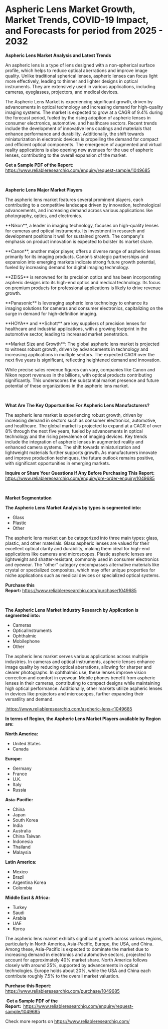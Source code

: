 <p><h1>Aspheric Lens Market Growth, Market Trends, COVID-19 Impact, and Forecasts for period from 2025 - 2032</h1></p><p><strong>Aspheric Lens Market Analysis and Latest Trends</strong></p>
<p><p>An aspheric lens is a type of lens designed with a non-spherical surface profile, which helps to reduce optical aberrations and improve image quality. Unlike traditional spherical lenses, aspheric lenses can focus light more effectively, leading to thinner and lighter designs in optical instruments. They are extensively used in various applications, including cameras, eyeglasses, projectors, and medical devices.</p><p>The Aspheric Lens Market is experiencing significant growth, driven by advancements in optical technology and increasing demand for high-quality imaging systems. The market is expected to grow at a CAGR of 9.4% during the forecast period, fueled by the rising adoption of aspheric lenses in consumer electronics, automotive, and healthcare sectors. Recent trends include the development of innovative lens coatings and materials that enhance performance and durability. Additionally, the shift towards miniaturization in electronic devices is propelling the demand for compact and efficient optical components. The emergence of augmented and virtual reality applications is also opening new avenues for the use of aspheric lenses, contributing to the overall expansion of the market.</p></p>
<p><strong>Get a Sample PDF of the Report:&nbsp;</strong> <a href="https://www.reliableresearchiq.com/enquiry/request-sample/1049685?utm_campaign=3299&utm_medium=2&utm_source=Github&utm_content=ia&utm_term=31032025&utm_id=aspheric-lens">https://www.reliableresearchiq.com/enquiry/request-sample/1049685</a></p>
<p>&nbsp;</p>
<p><strong>Aspheric Lens Major Market Players</strong></p>
<p><p>The aspheric lens market features several prominent players, each contributing to a competitive landscape driven by innovation, technological advancements, and increasing demand across various applications like photography, optics, and electronics.</p><p>**Nikon**, a leader in imaging technology, focuses on high-quality lenses for cameras and optical instruments. Its investment in research and development positions it well for sustained growth. The company's emphasis on product innovation is expected to bolster its market share.</p><p>**Canon**, another major player, offers a diverse range of aspheric lenses primarily for its imaging products. Canon’s strategic partnerships and expansion into emerging markets indicate strong future growth potential, fueled by increasing demand for digital imaging technology.</p><p>**ZEISS** is renowned for its precision optics and has been incorporating aspheric designs into its high-end optics and medical technology. Its focus on premium products for professional applications is likely to drive revenue growth.</p><p>**Panasonic** is leveraging aspheric lens technology to enhance its imaging solutions for cameras and consumer electronics, capitalizing on the surge in demand for high-definition imaging.</p><p>**HOYA** and **Schott** are key suppliers of precision lenses for healthcare and industrial applications, with a growing footprint in the automotive sector, leading to increased market penetration.</p><p>**Market Size and Growth**: The global aspheric lens market is projected to witness robust growth, driven by advancements in technology and increasing applications in multiple sectors. The expected CAGR over the next five years is significant, reflecting heightened demand and innovation.</p><p>While precise sales revenue figures can vary, companies like Canon and Nikon report revenues in the billions, with optical products contributing significantly. This underscores the substantial market presence and future potential of these organizations in the aspheric lens market.</p></p>
<p>&nbsp;</p>
<p><strong>What Are The Key Opportunities For Aspheric Lens Manufacturers?</strong></p>
<p><p>The aspheric lens market is experiencing robust growth, driven by increasing demand in sectors such as consumer electronics, automotive, and healthcare. The global market is projected to expand at a CAGR of over 8% through the next five years, fueled by advancements in optical technology and the rising prevalence of imaging devices. Key trends include the integration of aspheric lenses in augmented reality and enhanced camera systems. The shift towards miniaturization and lightweight materials further supports growth. As manufacturers innovate and improve production techniques, the future outlook remains positive, with significant opportunities in emerging markets.</p></p>
<p><strong>Inquire or Share Your Questions If Any Before Purchasing This Report:</strong> <a href="https://www.reliableresearchiq.com/enquiry/pre-order-enquiry/1049685?utm_campaign=3299&utm_medium=2&utm_source=Github&utm_content=ia&utm_term=31032025&utm_id=aspheric-lens">https://www.reliableresearchiq.com/enquiry/pre-order-enquiry/1049685</a></p>
<p>&nbsp;</p>
<p><strong>Market Segmentation</strong></p>
<p><strong>The Aspheric Lens Market Analysis by types is segmented into:</strong></p>
<p><ul><li>Glass</li><li>Plastic</li><li>Other</li></ul></p>
<p><p>The aspheric lens market can be categorized into three main types: glass, plastic, and other materials. Glass aspheric lenses are valued for their excellent optical clarity and durability, making them ideal for high-end applications like cameras and microscopes. Plastic aspheric lenses are lightweight and shatter-resistant, commonly used in consumer electronics and eyewear. The "other" category encompasses alternative materials like crystal or specialized composites, which may offer unique properties for niche applications such as medical devices or specialized optical systems.</p></p>
<p><strong>Purchase this Report:&nbsp;</strong><a href="https://www.reliableresearchiq.com/purchase/1049685?utm_campaign=3299&utm_medium=2&utm_source=Github&utm_content=ia&utm_term=31032025&utm_id=aspheric-lens">https://www.reliableresearchiq.com/purchase/1049685</a></p>
<p>&nbsp;</p>
<p><strong>The Aspheric Lens Market Industry Research by Application is segmented into:</strong></p>
<p><ul><li>Cameras</li><li>OpticalInstruments</li><li>Ophthalmic</li><li>Mobilephone</li><li>Other</li></ul></p>
<p><p>The aspheric lens market serves various applications across multiple industries. In cameras and optical instruments, aspheric lenses enhance image quality by reducing optical aberrations, allowing for sharper and clearer photographs. In ophthalmic use, these lenses improve vision correction and comfort in eyewear. Mobile phones benefit from aspheric lenses in their cameras, contributing to compact designs while maintaining high optical performance. Additionally, other markets utilize aspheric lenses in devices like projectors and microscopes, further expanding their versatility and demand.</p></p>
<p><a href="https://www.reliableresearchiq.com/aspheric-lens-r1049685?utm_campaign=3299&utm_medium=2&utm_source=Github&utm_content=ia&utm_term=31032025&utm_id=aspheric-lens">&nbsp;https://www.reliableresearchiq.com/aspheric-lens-r1049685</a></p>
<p><strong>In terms of Region, the Aspheric Lens Market Players available by Region are:</strong></p>
<p>
    <p> <strong> North America: </strong>
        <ul>
            <li>United States</li>
            <li>Canada</li>
        </ul>
        </p> 
    <p> <strong> Europe: </strong>
        <ul>
            <li>Germany</li>
            <li>France</li>
            <li>U.K.</li>
            <li>Italy</li>
            <li>Russia</li>
        </ul>
        </p> 
    <p> <strong> Asia-Pacific: </strong>
        <ul>
            <li>China</li>
            <li>Japan</li>
            <li>South Korea</li>
            <li>India</li>
            <li>Australia</li>
            <li>China Taiwan</li>
            <li>Indonesia</li>
            <li>Thailand</li>
            <li>Malaysia</li>
        </ul>
        </p> 
    <p> <strong> Latin America: </strong>
        <ul>
            <li>Mexico</li>
            <li>Brazil</li>
            <li>Argentina Korea</li>
            <li>Colombia</li>
        </ul>
        </p> 
    <p> <strong> Middle East & Africa: </strong>
        <ul>
            <li>Turkey</li>
            <li>Saudi</li>
            <li>Arabia</li>
            <li>UAE</li>
            <li>Korea</li>
        </ul>
    </p>
    </p>
<p><p>The aspheric lens market exhibits significant growth across various regions, particularly in North America, Asia-Pacific, Europe, the USA, and China. Among these, Asia-Pacific is expected to dominate the market due to increasing demand in electronics and automotive sectors, projected to account for approximately 40% market share. North America follows closely with around 25%, supported by advancements in optical technologies. Europe holds about 20%, while the USA and China each contribute roughly 7.5% to the overall market valuation.</p></p>
<p><strong>Purchase this Report: </strong><a href="https://www.reliableresearchiq.com/purchase/1049685?utm_campaign=3299&utm_medium=2&utm_source=Github&utm_content=ia&utm_term=31032025&utm_id=aspheric-lens">https://www.reliableresearchiq.com/purchase/1049685</a></p>
<p>&nbsp;<strong>Get a Sample PDF of the Report:&nbsp;&nbsp;</strong><a href="https://www.reliableresearchiq.com/enquiry/request-sample/1049685?utm_campaign=3299&utm_medium=2&utm_source=Github&utm_content=ia&utm_term=31032025&utm_id=aspheric-lens">https://www.reliableresearchiq.com/enquiry/request-sample/1049685</a></p>
<p><strong></strong></p>
<p>Check more reports on <a href="https://www.reliableresearchiq.com/?utm_campaign=3299&utm_medium=2&utm_source=Github&utm_content=ia&utm_term=31032025&utm_id=aspheric-lens">https://www.reliableresearchiq.com/</a></p>